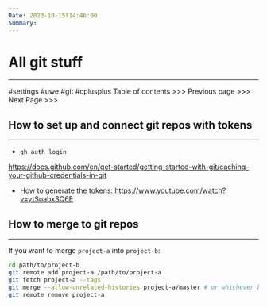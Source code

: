 ```yaml
---
Date: 2023-10-15T14:46:00
Summary:
---
```

# All git stuff
---
#settings #uwe #git #cplusplus 
Table of contents >>> 
Previous page >>> 
Next Page >>>

## How to set up and connect git repos with tokens
---
- `gh auth login`


https://docs.github.com/en/get-started/getting-started-with-git/caching-your-github-credentials-in-git
- How to generate the tokens:
https://www.youtube.com/watch?v=ytSoabxSQ6E


## How to merge to git repos
---
If you want to merge `project-a` into `project-b`:

```bash
cd path/to/project-b
git remote add project-a /path/to/project-a
git fetch project-a --tags
git merge --allow-unrelated-histories project-a/master # or whichever branch you want to merge
git remote remove project-a
```
